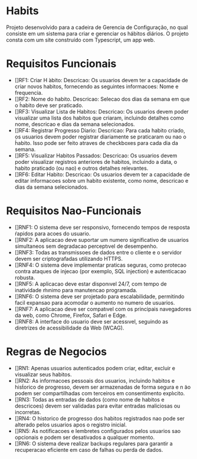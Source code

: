 # Habits

Projeto desenvolvido para a cadeira de Gerencia de Configuração, no qual consiste em um sistema para criar e gerenciar os hábitos diários. O projeto consta com um site construído com Typescript, um app web.

# Requisitos Funcionais

- []RF1: Criar H ́abito: Descricao: Os usuarios devem ter a capacidade de criar novos habitos, fornecendo as seguintes informacoes: Nome e frequencia.
- []RF2: Nome do habito. Descricao: Selecao dos dias da semana em que o h́abito deve ser praticado.
- []RF3: Visualizar Lista de Habitos: Descricao: Os usuarios devem poder visualizar uma lista dos habitos que criaram, incluindo detalhes como nome, descricao e dias da semana selecionados.
- []RF4: Registrar Progresso Diario: Descricao: Para cada habito criado, os usuarios devem poder registrar diariamente se praticaram ou nao o h́abito. Isso pode ser feito atraves de checkboxes para cada dia da semana.
- []RF5: Visualizar Habitos Passados: Descricao: Os usuarios devem poder visualizar registros anteriores de habitos, incluindo a data, o habito praticado (ou nao) e outros detalhes relevantes.
- []RF6: Editar Habito: Descricao: Os usuarios devem ter a capacidade de editar informacoes sobre um habito existente, como nome, descricao e dias da semana selecionados.

# Requisitos Nao-Funcionais
- []RNF1: O sistema deve ser responsivo, fornecendo tempos de resposta ŕapidos para acoes
do usuario.
- []RNF2: A aplicacao deve suportar um numero significativo de usuarios simultaneos sem degradacao perceptıvel de desempenho.
- []RNF3: Todas as transmissoes de dados entre o cliente e o servidor devem ser criptografadas utilizando HTTPS.
- []RNF4: O sistema deve implementar praticas seguras, como protecao contra ataques de injecao (por exemplo, SQL injection) e autenticacao robusta.
- []RNF5: A aplicacao deve estar disponıvel 24/7, com tempo de inatividade ḿınimo para manutencao programada.
- []RNF6: O sistema deve ser projetado para escalabilidade, permitindo facil expansao para acomodar o aumento no numero de usuarios.
- []RNF7: A aplicacao deve ser compatıvel com os principais navegadores da web, como Chrome, Firefox, Safari e Edge.
- []RNF8: A interface do usuario deve ser acessıvel, seguindo as diretrizes de acessibilidade da Web (WCAG).

# Regras de Negocios
- []RN1: Apenas usuarios autenticados podem criar, editar, excluir e visualizar seus habitos.
- []RN2: As informacoes pessoais dos usuarios, incluindo habitos e hist́orico de progresso, devem ser armazenadas de forma segura e n ̃ao podem ser compartilhadas com terceiros em consentimento explıcito.
- []RN3: Todas as entradas de dados (como nome de habitos e descricoes) devem ser validadas para evitar entradas maliciosas ou incorretas.
- []RN4: O historico de progresso dos habitos registrados nao pode ser alterado pelos usuarios apos o registro inicial.
- []RN5: As notificacoes e lembretes configurados pelos usuarios sao opcionais e podem ser desativados a qualquer momento.
- []RN6: O sistema deve realizar backups regulares para garantir a recuperacao eficiente em caso de falhas ou perda de dados.
